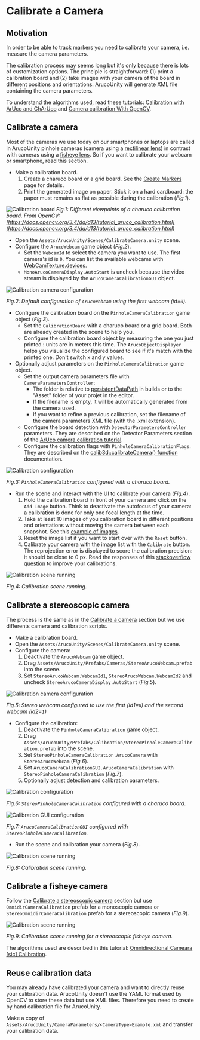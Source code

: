 # Calibrate a Camera

## Motivation

In order to be able to track markers you need to calibrate your camera, i.e. measure the camera parameters.

The calibration process may seems long but it's only because there is lots of customization options. The principle is straightforward: (1) print a calibration board and (2) take images with your camera of the board in different positions and orientations. ArucoUnity will generate XML file containing the camera parameters.

To understand the algorithms used, read these tutorials: [Calibration with ArUco and ChArUco](https://docs.opencv.org/3.4/da/d13/tutorial_aruco_calibration.html) and [Camera calibration With OpenCV](https://docs.opencv.org/3.4/d4/d94/tutorial_camera_calibration.html).

## Calibrate a camera

Most of the cameras we use today on our smartphones or laptops are called in ArucoUnity pinhole cameras (camera using a [rectilinear lens](https://en.wikipedia.org/wiki/Rectilinear_lens)) in contrast with cameras using a [fisheye lens](https://en.wikipedia.org/wiki/Fisheye_lens). So if you want to calibrate your webcam or smartphone, read this section.

- Make a calibration board.
  1. Create a charuco board or a grid board. See the [Create Markers](create-markers.md) page for details.
  2. Print the generated image on paper. Stick it on a hard cardboard: the paper must remains as flat as possible during the calibration (*Fig.1*).

![Calibration board](https://docs.opencv.org/3.4/charucocalibration.png)
*Fig.1: Different viewpoints of a charuco calibration board. From OpenCV: [https://docs.opencv.org/3.4/da/d13/tutorial_aruco_calibration.html](https://docs.opencv.org/3.4/da/d13/tutorial_aruco_calibration.html)*

- Open the `Assets/ArucoUnity/Scenes/CalibrateCamera.unity` scene.
- Configure the `ArucoWebcam` game object (*Fig.2*).
  - Set the `WebcamId` to select the camera you want to use. The first camera's id is `0`. You can list the available webcams with [WebCamTexture.devices](https://docs.unity3d.com/ScriptReference/WebCamTexture-devices.html).
  - `MonoArucoCameraDisplay.AutoStart` is uncheck because the video stream is displayed by the `ArucoCameraCalibrationGUI` object.

![Calibration camera configuration](~/images/calibration_aruco_webcam.jpg)

*Fig.2: Default configuration of `ArucoWebcam` using the first webcam (id=`0`).*

- Configure the calibration board on the `PinholeCameraCalibration` game object (*Fig.3*).
  - Set the `CalibrationBoard` with a charuco board or a grid board. Both are already created in the scene to help you.
  - Configure the calibration board object by measuring the one you just printed : units are in meters this time. The `ArucoObjectDisplayer` helps you visualize the configured board to see if it's match with the printed one. Don't switch x and y values.
- Optionally adjust parameters on the `PinholeCameraCalibration` game object.
  - Set the output camera parameters file with `CameraParametersController`:
    - The folder is relative to [persistentDataPath](https://docs.unity3d.com/ScriptReference/Application-persistentDataPath.html) in builds or to the "Asset" folder of your projet in the editor.
    - If the filename is empty, it will be automatically generated from the camera used.
    - If you want to refine a previous calibration, set the filename of the camera parameters XML file (with the .xml extension).
  - Configure the board detection with `DetectorParametersController` parameters. They are described on the Detector Parameters section of the [ArUco camera calibration tutorial](https://docs.opencv.org/3.4/d5/dae/tutorial_aruco_detection.html).
  - Configure the calibration flags with `PinholeCameraCalibrationFlags`. They are described on the [calib3d::calibrateCamera() function](https://docs.opencv.org/3.4/d9/d0c/group__calib3d.html#ga3207604e4b1a1758aa66acb6ed5aa65d) documentation.

![Calibration configuration](~/images/calibration_pinhole_camera.jpg)

*Fig.3: `PinholeCameraCalibration` configured with a charuco board.*

- Run the scene and interact with the UI to calibrate your camera (*Fig.4*).
  1. Hold the calibration board in front of your camera and click on the `Add Image` button. Think to deactivate the autofocus of your camera: a calibration is done for only one focal length at the time.
  2. Take at least 10 images of you calibration board in different positions and orientations without moving the camera between each snapshot. See this [example of images](https://upload.wikimedia.org/wikipedia/commons/0/05/Multiple_chessboard_views.png).
  3. Reset the image list if you want to start over with the `Reset` button.
  4. Calibrate your camera with the image list with the `Calibrate` button. The reprojection error is displayed to score the calibration precision: it should be close to 0 px. Read the responses of this [stackoverflow question](https://stackoverflow.com/q/12794876) to improve your calibrations.

![Calibration scene running](~/images/calibration_running.jpg)

*Fig.4: Calibration scene running.*

## Calibrate a stereoscopic camera

The process is the same as in the [Calibrate a camera](#calibrate-a-camera-1) section but we use differents camera and calibration scripts.

- Make a calibration board.
- Open the `Assets/ArucoUnity/Scenes/CalibrateCamera.unity` scene.
- Configure the camera:
   1. Deactivate the `ArucoWebcam` game object.
   2. Drag `Assets/ArucoUnity/Prefabs/Cameras/StereoArucoWebcam.prefab` into the scene.
   3. Set `StereoArucoWebcam.WebcamId1`, `StereoArucoWebcam.WebcamId2` and uncheck `StereoArucoCameraDisplay.AutoStart` (*Fig.5*).

![Calibration camera configuration](~/images/stereo_calibration_aruco_webcam.jpg)

*Fig.5: Stereo webcam configured to use the first (id1=`0`) and the second webcam (id2=`1`)*

- Configure the calibration:
  1. Deactivate the `PinholeCameraCalibration` game object.
  2. Drag `Assets/ArucoUnity/Prefabs/Calibration/StereoPinholeCameraCalibration.prefab` into the scene.
  3. Set `StereoPinholeCameraCalibration.ArucoCamera` with `StereoArucoWebcam` (*Fig.6*).
  4. Set `ArucoCameraCalibrationGUI.ArucoCameraCalibration` with `StereoPinholeCameraCalibration` (*Fig.7*).
  5. Optionally adjust detection and calibration parameters.

![Calibration configuration](~/images/stereo_calibration_pinhole_camera.jpg)

*Fig.6: `StereoPinholeCameraCalibration` configured with a charuco board.*

![Calibration GUI configuration](~/images/stereo_calibration_gui.jpg)

*Fig.7: `ArucoCameraCalibrationGUI` configured with `StereoPinholeCameraCalibration`.*

- Run the scene and calibration your camera (*Fig.8*).

![Calibration scene running](~/images/stereo_calibration_running.jpg)

*Fig.8: Calibration scene running.*

## Calibrate a fisheye camera

Follow the [Calibrate a stereoscopic camera](#calibrate-a-stereoscopic-camera) section but use `OmnidirCameraCalibration` prefab for a monoscopic camera or `StereoOmnidirCameraCalibration` prefab for a stereoscopic camera (*Fig.9*).

![Calibration scene running](~/images/stereo_fisheye_calibration_running.jpg)

*Fig.9: Calibration scene running for a stereoscopic fisheye camera.*

The algorithms used are described in this tutorial: [Omnidirectional Cameara [sic] Calibration](https://docs.opencv.org/3.4/dd/d12/tutorial_omnidir_calib_main.html).

## Reuse calibration data

You may already have calibrated your camera and want to directly reuse your calibration data. ArucoUnity doesn't use the YAML format used by OpenCV to store these data but use XML files. Therefore you need to create by hand calibration file for ArucoUnity.

Make a copy of `Assets/ArucoUnity/CameraParameters/<CameraType>Example.xml` and transfer your calibration data.